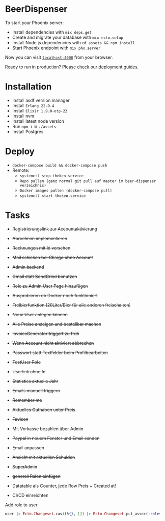 # BeerDispenser

To start your Phoenix server:

  * Install dependencies with `mix deps.get`
  * Create and migrate your database with `mix ecto.setup`
  * Install Node.js dependencies with `cd assets && npm install`
  * Start Phoenix endpoint with `mix phx.server`

Now you can visit [`localhost:4000`](http://localhost:4000) from your browser.

Ready to run in production? Please [check our deployment guides](https://hexdocs.pm/phoenix/deployment.html).

# Installation
* Install asdf version manager
* Install `Erlang 22.0.4`
* Install `Elixir 1.9.0-otp-22`
* Install nvm
* Install latest node version
* Run `npm i` in `./assets`
* Install Postgres

# Deploy
* `docker-compose build && docker-compose push`
* Remote:
  * `systemctl stop theken.service`
  * `Repo pullen (ganz normal git pull auf master im beer-dispenser verzeichnis)`
  * `Docker images pullen (docker-compose pull)`
  * `systemctl start theken.service`

# Tasks
* ~~Registrierungslink zur Accountaktivierung~~
* ~~Abrechnen implementieren~~
* ~~Rechnungen mit Id versehen~~
*  ~~Mail schicken bei Charge ohne Account~~
* ~~Admin backend~~
* ~~Gmail statt SendGrind benutzen~~
* ~~Role zu Admin User Page hinzufügen~~
* ~~Ausprobieren ob Docker noch funktioniert~~
* ~~Freibierfunktion (20Liter/Bier für alle anderen freischalten)~~
* ~~Neue User anlegen können~~
* ~~Alle Preise anzeigen und bestellbar machen~~
* ~~InvoiceGenerator triggert zu früh~~
* ~~Wenn Account nicht aktiviert abbrechen~~
* ~~Passwort statt Textfelder beim Profilbearbeiten~~
* ~~TestUser Role~~
* ~~Userlink ohne Id~~
* ~~Statistics aktuelle Jahr~~
* ~~Emails manuell triggern~~
* ~~Remember me~~
* ~~Aktuelles Guthaben unter Preis~~
* ~~Favicon~~
* ~~Mit Vorkasse bezahlen über Admin~~
* ~~Paypal in neuem Fenster und Email senden~~
* ~~Email anpassen~~

* ~~Ansicht mit aktuellen Schulden~~
* ~~SuperAdmin~~
* ~~generell Rolen einfügen~~
* Datatable als Counter, jede Row Preis + Created at!

* CI/CD einreichten

Add role to user

```elixir
user |> Ecto.Changeset.cast(%{}, []) |> Ecto.Changeset.put_assoc(:roles, [role | user.roles]) |> BeerDispenser.Repo.update
```

